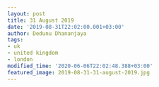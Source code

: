 ```yaml
---
layout: post
title: 31 August 2019
date: '2019-08-31T22:02:00.001+03:00'
author: Dedunu Dhananjaya
tags:
- uk
- united kingdom
- london
modified_time: '2020-06-06T22:02:48.388+03:00'
featured_image: 2019-08-31-31-august-2019.jpg
---
```

